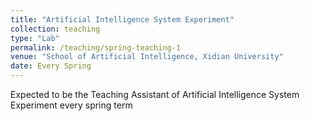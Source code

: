 ```yaml
---
title: "Artificial Intelligence System Experiment"
collection: teaching
type: "Lab"
permalink: /teaching/spring-teaching-1
venue: "School of Artificial Intelligence, Xidian University"
date: Every Spring
---
```


Expected to be the Teaching Assistant of Artificial Intelligence System Experiment every spring term
